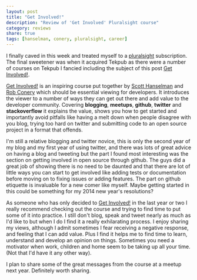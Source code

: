 ```yaml
---
layout: post
title: "Get Involved!"
description: "Review of 'Get Involved' Pluralsight course"
category: reviews 
share: true
tags: [hanselman, conery, pluralsight, career]
---
```


I finally caved in this week and treated myself to a [pluralsight](http://www.pluralsight.com/) subscription. The final sweetener was when it acquired Tekpub as there were a number of courses on Tekpub I fancied including the subject of this post [Get Involved!](http://www.pluralsight.com/training/Courses/TableOfContents/get-involved).

[Get Involved!](http://www.pluralsight.com/training/Courses/TableOfContents/get-involved) is an inspiring course put together by [Scott Hanselman](http://www.hanselman.com/) and [Rob Conery](http://www.wekeroad.com/) which should be essential viewing for developers. It introduces the viewer to a number of ways they can get out there and add value to the developer community. Covering **blogging**, **meetups**, **github**, **twitter** and **stackoverflow** it explains the value, shows you how to get started and importantly avoid pitfalls like having a melt down when people disagree with you blog, trying too hard on twitter and submitting code to an open source project in a format that offends.

I'm still a relative blogging and twitter novice, this is only the second year of my blog and my first year of using twitter, and there was lots of great advice on having a blog and tweeting but the part I found most interesting was the section on getting involved in open source through github. The guys did a great job of showing there is no need to be daunted and that there are lot of little ways you can start to get involved like adding tests or documentation before moving on to fixing issues or adding features. The part on github etiquette is invaluable for a new comer like myself. Maybe getting started in this could be something for my 2014 new year's resolutions?

As someone who has only decided to [Get Involved!](http://www.pluralsight.com/training/Courses/TableOfContents/get-involved) in the last year or two I really recommend checking out the course and trying to find time to put some of it into practice. I still don't blog, speak and tweet nearly as much as I'd like to but when I do I find it a really exhilarating process. I enjoy sharing my views, although I admit sometimes I fear receiving a negative response, and feeling that I can add value. Plus I find it helps me to find time to learn, understand and develop an opinion on things. Sometimes you need a motivator when work, children and home seem to be taking up all your time. (Not that I'd have it any other way).

I plan to share some of the great messages from the course at a meetup next year. Definitely worth sharing.

